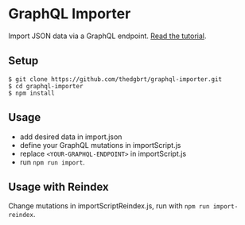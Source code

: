 # GraphQL Importer
Import JSON data via a GraphQL endpoint.
[Read the tutorial](https://masterreactnative.com/importing-data-via-a-graphql-endpoint-6b9f2feccc2c).

## Setup
```
$ git clone https://github.com/thedgbrt/graphql-importer.git
$ cd graphql-importer
$ npm install
```

## Usage
- add desired data in import.json
- define your GraphQL mutations in importScript.js
- replace `<YOUR-GRAPHQL-ENDPOINT>` in importScript.js
- run `npm run import`.

## Usage with Reindex
Change mutations in importScriptReindex.js, run with `npm run import-reindex`. 
